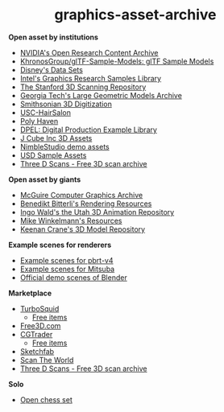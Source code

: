 <h1 align="center">graphics-asset-archive</h1>

**Open asset by institutions**
- [NVIDIA's Open Research Content Archive](https://developer.nvidia.com/orca)
- [KhronosGroup/glTF-Sample-Models: glTF Sample Models](https://github.com/KhronosGroup/glTF-Sample-Models)
- [Disney's Data Sets](https://www.disneyanimation.com/data-sets)
- [Intel's Graphics Research Samples Library](https://www.intel.com/content/www/us/en/developer/topic-technology/graphics-research/samples.html)
- [The Stanford 3D Scanning Repository](http://graphics.stanford.edu/data/3Dscanrep/)
- [Georgia Tech's Large Geometric Models Archive](https://www.cc.gatech.edu/projects/large_models/)
- [Smithsonian 3D Digitization](https://3d.si.edu/cc0)
- [USC-HairSalon](http://www-scf.usc.edu/~liwenhu/SHM/database.html)
- [Poly Haven](https://polyhaven.com/)
- [DPEL: Digital Production Example Library](https://dpel.aswf.io/)
- [J Cube Inc 3D Assets](https://j-cube.jp/solutions/multiverse/assets/)
- [NimbleStudio demo assets](https://github.com/aws-samples/nimblestudio-demo-assets)
- [USD Sample Assets](https://openusd.org/release/dl_downloads.html)
- [Three D Scans - Free 3D scan archive](https://threedscans.com/)

**Open asset by giants**
- [McGuire Computer Graphics Archive](https://casual-effects.com/data)
- [Benedikt Bitterli's Rendering Resources](https://benedikt-bitterli.me/resources/)
- [Ingo Wald's the Utah 3D Animation Repository](http://www.sci.utah.edu/~wald/animrep/)
- [Mike Winkelmann's Resources](https://www.beeple-crap.com/resources)
- [Keenan Crane's 3D Model Repository](https://www.cs.cmu.edu/~kmcrane/Projects/ModelRepository/)

**Example scenes for renderers**
- [Example scenes for pbrt-v4](https://github.com/mmp/pbrt-v4-scenes)
- [Example scenes for Mitsuba](https://www.mitsuba-renderer.org/download.html)
- [Official demo scenes of Blender](https://www.blender.org/download/demo-files/)

**Marketplace**
- [TurboSquid](https://www.turbosquid.com/)
  - [Free items](https://www.turbosquid.com/Search/3D-Models/free)
- [Free3D.com](https://free3d.com/)
- [CGTrader](https://www.cgtrader.com/)
  - [Free items](https://www.cgtrader.com/free-3d-models)
- [Sketchfab](https://sketchfab.com/)
- [Scan The World](https://www.myminifactory.com/scantheworld/full-collection)
- [Three D Scans - Free 3D scan archive](https://threedscans.com/)

**Solo**
- [Open chess set](https://github.com/AcademySoftwareFoundation/MaterialX#open-chess-set)

